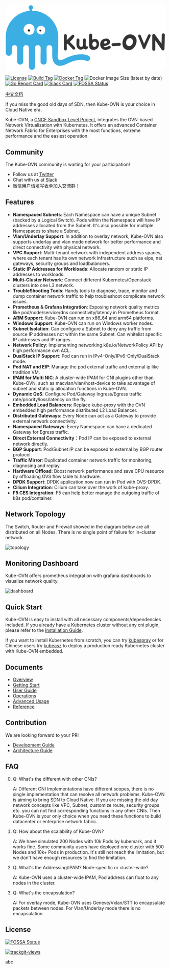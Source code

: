 <img src="https://github.com/cncf/artwork/raw/master/projects/kube-ovn/horizontal/color/kube-ovn-horizontal-color.svg" alt="kube_ovn_logo" width="500"/>

[![License](https://img.shields.io/badge/License-Apache%202.0-blue.svg)](https://github.com/kubeovn/kube-ovn/blob/master/LICENSE)
[![Build Tag](https://img.shields.io/github/tag/kubeovn/kube-ovn.svg)](https://github.com/kubeovn/kube-ovn/releases)
[![Docker Tag](https://img.shields.io/docker/pulls/kubeovn/kube-ovn)](https://img.shields.io/docker/pulls/kubeovn/kube-ovn)
![Docker Image Size (latest by date)](https://img.shields.io/docker/image-size/kubeovn/kube-ovn?sort=date)
[![Go Report Card](https://goreportcard.com/badge/github.com/kubeovn/kube-ovn)](https://goreportcard.com/report/github.com/kubeovn/kube-ovn)
[![Slack Card](https://kube-ovn-slackin.herokuapp.com/badge.svg)](https://kube-ovn-slackin.herokuapp.com)
[![FOSSA Status](https://app.fossa.com/api/projects/git%2Bgithub.com%2Falauda%2Fkube-ovn.svg?type=shield)](https://app.fossa.com/projects/git%2Bgithub.com%2Falauda%2Fkube-ovn?ref=badge_shield)

[中文文档](https://kubeovn.github.io/docs/)

If you miss the good old days of SDN, then Kube-OVN is your choice in Cloud Native era.

Kube-OVN, a [CNCF Sandbox Level Project](https://www.cncf.io/sandbox-projects/), integrates the OVN-based Network Virtualization with Kubernetes. 
It offers an advanced Container Network Fabric for Enterprises with the most functions, extreme performance and the easiest operation.

## Community
The Kube-OVN community is waiting for your participation!
- Follow us at [Twitter](https://twitter.com/KubeOvn)
- Chat with us at [Slack](https://kube-ovn-slackin.herokuapp.com/)
- 微信用户请[填写表单](https://ma.alauda.cn/p/0f39a)加入交流群！

## Features
- **Namespaced Subnets**: Each Namespace can have a unique Subnet (backed by a Logical Switch). Pods within the Namespace will have IP addresses allocated from the Subnet. It's also possible for multiple Namespaces to share a Subnet.
- **Vlan/Underlay Support**: In addition to overlay network, Kube-OVN also supports underlay and vlan mode network for better performance and direct connectivity with physical network.
- **VPC Support**: Multi-tenant network with independent address spaces, where each tenant has its own network infrastructure such as eips, nat gateways, security groups and loadbalancers.
- **Static IP Addresses for Workloads**: Allocate random or static IP addresses to workloads.
- **Multi-Cluster Network**: Connect different Kubernetes/Openstack clusters into one L3 network.
- **TroubleShooting Tools**: Handy tools to diagnose, trace, monitor and dump container network traffic to help troubleshoot complicate network issues.
- **Prometheus & Grafana Integration**: Exposing network quality metrics like pod/node/service/dns connectivity/latency in Prometheus format.
- **ARM Support**: Kube-OVN can run on x86_64 and arm64 platforms.
- **Windows Support**: Kube-OVN can run on Windows worker nodes.
- **Subnet Isolation**: Can configure a Subnet to deny any traffic from source IP addresses not within the same Subnet. Can whitelist specific IP addresses and IP ranges.
- **Network Policy**: Implementing networking.k8s.io/NetworkPolicy API by high performance ovn ACL.
- **DualStack IP Support**: Pod can run in IPv4-Only/IPv6-Only/DualStack mode.
- **Pod NAT and EIP**: Manage the pod external traffic and external ip like tradition VM.
- **IPAM for Multi NIC**: A cluster-wide IPAM for CNI plugins other than Kube-OVN, such as macvlan/vlan/host-device to take advantage of subnet and static ip allocation functions in Kube-OVN.
- **Dynamic QoS**: Configure Pod/Gateway Ingress/Egress traffic rate/priority/loss/latency on the fly.
- **Embedded Load Balancers**: Replace kube-proxy with the OVN embedded high performance distributed L2 Load Balancer.
- **Distributed Gateways**: Every Node can act as a Gateway to provide external network connectivity.
- **Namespaced Gateways**: Every Namespace can have a dedicated Gateway for Egress traffic.
- **Direct External Connectivity**：Pod IP can be exposed to external network directly.
- **BGP Support**: Pod/Subnet IP can be exposed to external by BGP router protocol.
- **Traffic Mirror**: Duplicated container network traffic for monitoring, diagnosing and replay.
- **Hardware Offload**: Boost network performance and save CPU resource by offloading OVS flow table to hardware.
- **DPDK Support**: DPDK application now can run in Pod with OVS-DPDK.
- **Cilium Integration**: Cilium can take over the work of kube-proxy.
- **F5 CES Integration**: F5 can help better manage the outgoing traffic of k8s pod/container.

## Network Topology

The Switch, Router and Firewall showed in the diagram below are all distributed on all Nodes. There is no single point of failure for in-cluster network.

![topology](docs/ovn-network-topology.png "kube-ovn network topology")

## Monitoring Dashboard

Kube-OVN offers prometheus integration with grafana dashboards to visualize network quality.

![dashboard](docs/pinger-grafana.png)

## Quick Start
Kube-OVN is easy to install with all necessary components/dependencies included. If you already have a Kubernetes cluster without any cni plugin, please refer to the [Installation Guide](docs/install.md).

If you want to install Kubernetes from scratch, you can try [kubespray](https://github.com/kubernetes-sigs/kubespray/blob/master/docs/kube-ovn.md) or for Chinese users try [kubeasz](https://github.com/easzlab/kubeasz/blob/master/docs/setup/network-plugin/kube-ovn.md) to deploy a production ready Kubernetes cluster with Kube-OVN embedded.

## Documents

- [Overview](https://kubeovn.github.io/docs/en/)
- [Getting Start](https://kubeovn.github.io/docs/en/start/prepare/)
- [User Guide](https://kubeovn.github.io/docs/en/guide/setup-options/)
- [Operations](https://kubeovn.github.io/docs/en/ops/kubectl-ko/)
- [Advanced Usage](https://kubeovn.github.io/docs/en/advance/multi-nic/)
- [Reference](https://kubeovn.github.io/docs/en/reference/architecture/)

## Contribution
We are looking forward to your PR!

- [Development Guide](https://kubeovn.github.io/docs/en/reference/dev-env/)
- [Architecture Guide](https://kubeovn.github.io/docs/en/reference/architecture/)


## FAQ
0. Q: What's the different with other CNIs?
   
   A: Different CNI Implementations have different scopes, there is no single implementation that can resolve all network problems. Kube-OVN is aiming to bring SDN to Cloud Native. 
      If you are missing the old day network concepts like VPC, Subnet, customize route, security groups etc. you can not find corresponding functions in any other CNIs. Then Kube-OVN
      is your only choice when you need these functions to build datacenter or enterprise network fabric.

2. Q: How about the scalability of Kube-OVN?

   A: We have simulated 200 Nodes with 10k Pods by kubemark, and it works fine. Some community users have deployed one cluster with 500 Nodes and 10k+ Pods in production. It's still not reach the limitation, but we don't have enough resources to find the limitation.

3. Q: What's the Addressing/IPAM? Node-specific or cluster-wide?

   A: Kube-OVN uses a cluster-wide IPAM, Pod address can float to any nodes in the cluster.

4. Q: What's the encapsulation?

   A: For overlay mode, Kube-OVN uses Geneve/Vxlan/STT to encapsulate packets between nodes. For Vlan/Underlay mode there is no encapsulation.

## License
[![FOSSA Status](https://app.fossa.com/api/projects/git%2Bgithub.com%2Falauda%2Fkube-ovn.svg?type=large)](https://app.fossa.com/projects/git%2Bgithub.com%2Falauda%2Fkube-ovn?ref=badge_large)

<a href="https://trackgit.com">
<img src="https://us-central1-trackgit-analytics.cloudfunctions.net/token/ping/l57vf80m7ckk59iv8ll5" alt="trackgit-views" />
</a>

abc